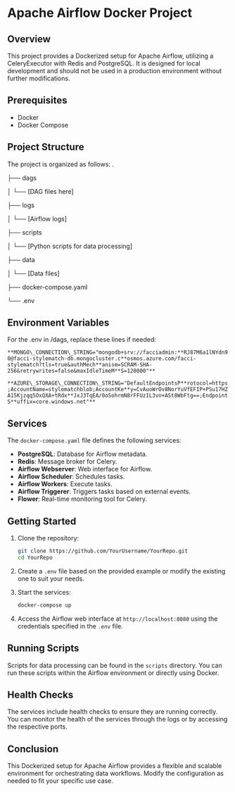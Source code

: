 # Apache Airflow Docker Project

## Overview

This project provides a Dockerized setup for Apache Airflow, utilizing a CeleryExecutor with Redis and PostgreSQL. It is designed for local development and should not be used in a production environment without further modifications.

## Prerequisites

- Docker
- Docker Compose

## Project Structure

The project is organized as follows:
.

├── dags

│ └── [DAG files here]

├── logs

│ └── [Airflow logs]

├── scripts

│ └── [Python scripts for data processing]

├── data

│ └── [Data files]

├── docker-compose.yaml

└── .env

## Environment Variables

For the .env in /dags, replace these lines if needed:

`**MONGO\_CONNECTION\_STRING="mongodb+srv://facciadmin:**RJ87M6a1lNYdn90@facci-stylematch-db.mongocluster.c**osmos.azure.com/facci-stylematch?tls=true&authMech**anism=SCRAM-SHA-256&retrywrites=false&maxIdleTimeM**S=120000"**`

`**AZURE\_STORAGE\_CONNECTION\_STRING="DefaultEndpointsP**rotocol=https;AccountName=stylematchblob;AccountKe**y=CvAuoWrOv8NorYuVfEFIP+PSu17HZA15Kjzqq5OxQXA+tRdx**JxJ3TqEA/0oSohrmN8rFFUzIL3vn+ASt8WbFtg==;EndpointS**uffix=core.windows.net"**`

## Services

The `docker-compose.yaml` file defines the following services:

- **PostgreSQL**: Database for Airflow metadata.
- **Redis**: Message broker for Celery.
- **Airflow Webserver**: Web interface for Airflow.
- **Airflow Scheduler**: Schedules tasks.
- **Airflow Workers**: Execute tasks.
- **Airflow Triggerer**: Triggers tasks based on external events.
- **Flower**: Real-time monitoring tool for Celery.

## Getting Started

1. Clone the repository:

   ```bash
   git clone https://github.com/YourUsername/YourRepo.git
   cd YourRepo
   ```
2. Create a `.env` file based on the provided example or modify the existing one to suit your needs.
3. Start the services:

   ```bash
   docker-compose up
   ```
4. Access the Airflow web interface at `http://localhost:8080` using the credentials specified in the `.env` file.

## Running Scripts

Scripts for data processing can be found in the `scripts` directory. You can run these scripts within the Airflow environment or directly using Docker.

## Health Checks

The services include health checks to ensure they are running correctly. You can monitor the health of the services through the logs or by accessing the respective ports.

## Conclusion

This Dockerized setup for Apache Airflow provides a flexible and scalable environment for orchestrating data workflows. Modify the configuration as needed to fit your specific use case.
